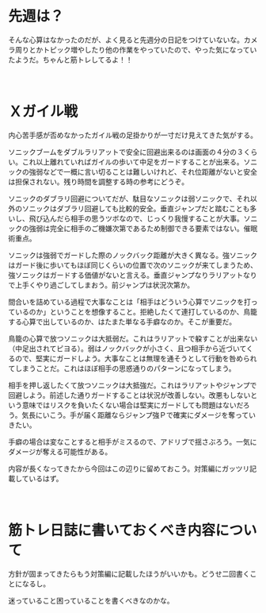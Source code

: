 # 先週は？

そんな心算はなかったのだが、よく見ると先週分の日記をつけていないな。カメラ周りとかトピック増やしたり他の作業をやっていたので、やった気になっていたようだ。ちゃんと筋トレしてるよ！！

　
　

# Ｘガイル戦

内心苦手感が否めなかったガイル戦の足掛かりが一寸だけ見えてきた気がする。

ソニックブームをダブルラリアットで安全に回避出来るのは画面の４分の３くらい。これ以上離れていればガイルの歩いて中足をガードすることが出来る。ソニックの強弱などで一概に言い切ることは難しいけれど、それ位距離がないと安全は担保されない。残り時間を調整する時の参考にどうぞ。

ソニックのダブラリ回避についてだが、駄目なソニックは弱ソニックで、それ以外のソニックはダブラリ回避しても比較的安全。垂直ジャンプだと踏むことも多いし、飛び込んだら相手の思うツボなので、じっくり我慢することが大事。ソニックの強弱は完全に相手のご機嫌次第であるため制御できる要素ではない。催眠術重点。

ソニックは強弱でガードした際のノックバック距離が大きく異なる。強ソニックはガード後に歩いてもほぼ同じくらいの位置で次のソニックが来てしまうため、強ソニックはガードする価値がないと言える。垂直ジャンプなりラリアットなりで上手くやり過ごしてしまおう。前ジャンプは状況次第か。

間合いを詰めている過程で大事なことは「相手はどういう心算でソニックを打っているのか」ということを想像すること。拒絶したくて連打しているのか、鳥籠する心算で出しているのか、はたまた単なる手癖なのか。そこが重要だ。

鳥籠の心算で放つソニックは大抵弱だ。これはラリアットで躱すことが出来ない（中足出されてピヨる）。弱はノックバックが小さく、且つ相手から近づいてくるので、堅実にガードしよう。大事なことは無理を通そうとして行動を咎められてしまうことだ。これはほぼ相手の思惑通りのパターンになってしまう。

相手を押し返したくて放つソニックは大抵強だ。これはラリアットやジャンプで回避しよう。前述した通りガードすることは状況が改善しない。改悪もしないという意味ではリスクを負いたくない場合は堅実にガードしても問題はないだろう。気長にいこう。手が届く距離ならジャンプ強Ｐで確実にダメージを奪っていきたい。

手癖の場合は変なことすると相手がミスるので、アドリブで揺さぶろう。一気にダメージが奪える可能性がある。

内容が長くなってきたから今回はこの辺りに留めておこう。対策編にガッツリ記載しているはず。

　
　

# 筋トレ日誌に書いておくべき内容について

方針が固まってきたらもう対策編に記載したほうがいいかも。どうせ二回書くことになるし。

迷っていること困っていることを書くべきなのかな。